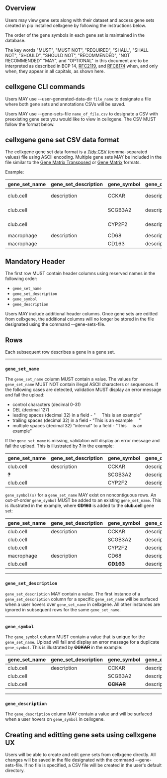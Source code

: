 ## Overview

Users may view gene sets along with their dataset and access gene sets created in pip installed cellxgene by following the instructions below.

The order of the gene symbols in each gene set is maintained in the database. 

The key words "MUST", "MUST NOT", "REQUIRED", "SHALL", "SHALL NOT", "SHOULD", "SHOULD NOT", "RECOMMENDED", "NOT RECOMMENDED" "MAY", and "OPTIONAL" in this document are to be interpreted as described in BCP 14, [RFC2119](https://www.rfc-editor.org/rfc/rfc2119.txt), and [RFC8174](https://www.rfc-editor.org/rfc/rfc8174.txt) when, and only when, they appear in all capitals, as shown here.

## cellxgene CLI commands

Users MAY use --user-generated-data-dir `file_name` to designate a file where both gene sets and annotations CSVs will be saved.

Users MAY use --gene-sets-file `name_of_file.csv` to designate a CSV with preexisting gene sets you would like to view in cellxgene. The CSV MUST follow the format below.

## cellxgene gene set CSV data format
  
The cellxgene gene set data format is a [*Tidy* CSV](./gene_sets_example.csv) (comma-separated values) file using ASCII encoding. Multiple gene sets MAY be included in the file similar to the [Gene Matrix Transposed](https://software.broadinstitute.org/cancer/software/gsea/wiki/index.php/Data_formats#GMT:_Gene_Matrix_Transposed_file_format_.28.2A.gmt.29) or [Gene Matrix](https://software.broadinstitute.org/cancer/software/gsea/wiki/index.php/Data_formats#GMX:_Gene_MatriX_file_format_.28.2A.gmx.29) formats.

Example:

| gene_set_name | gene_set_description | gene_symbol | gene_description | provenance1      | provenance1_description |
|---------------|----------------------|-------------|------------------|------------------|-------------------------|
| club.cell     | description          | CCKAR       | description      | Pubmed ID XYZ123 | Primary Pubmed ID       |
| club.cell     |                      | SCGB3A2     | description      | Pubmed ID ABC456 | Primary Pubmed ID       |
| club.cell     |                      | CYP2F2      | description      | Pubmed ID DCF678 | Primary Pubmed ID       |
| macrophage    | description          | CD68        | description      |                  |                         |
| macrophage    |                      | CD163       | description      |                  |                         |


## Mandatory Header

The first row MUST contain header columns using reserved names in the following order:

* `gene_set_name`
* `gene_set_description`
* `gene_symbol`
* `gene_description`

Users MAY include additional header columns. Once gene sets are editted from cellxgene, the additional columns will no longer be stored in the file designated using the command --gene-sets-file.

## Rows

Each subsequent row describes a gene in a gene set.

---

### `gene_set_name`

The `gene_set_name` column MUST contain a value. The values for `gene_set_name` MUST NOT contain illegal ASCII characters or sequences. If the following cases are detected, validation MUST display an error message and fail the upload:

* control characters (decimal 0-31)
* DEL (decimal 127)
* leading spaces (decimal 32) in a field - "     This is an example"
* trailing spaces (decimal 32) in a field - "This is an example     " 
* multiple spaces (decimal 32) "internal" to a field - "This     is an example"

If the `gene_set_name` is missing, validation will display an error message and fail the upload. This is illustrated by **~~?~~** in the example:

| gene_set_name | gene_set_description | gene_symbol | gene_description |
|---------------|----------------------|-------------|------------------|
| club.cell     | description          | CCKAR       | description      |
|     **~~?~~** |                      | SCGB3A2     | description      |
| club.cell     |                      | CYP2F2      | description      |


`gene_symbol(s)` for a `gene_set_name` MAY exist on noncontiguous rows. An out-of-order `gene_symbol` MUST be added to an existing `gene_set_name`. This is illustrated in the example, where **~~CD163~~** is added to the **club.cell** gene set:

| gene_set_name | gene_set_description | gene_symbol | gene_description |
|---------------|----------------------|-------------|------------------|
| club.cell     | description          | CCKAR       | description      |
| club.cell     |                      | SCGB3A2     | description      |
| club.cell     |                      | CYP2F2      | description      |
| macrophage    | description          | CD68        | description      |
| club.cell     |                      | **~~CD163~~**       | description      |

---

### `gene_set_description`

`gene_set_description` MAY contain a value. The first instance of a `gene_set_description` column for a specific `gene_set_name` will be surfaced when a user hovers over `gene_set_name` in cellxgene. All other instances are ignored in subsequent rows for the same `gene_set_name`.

---

### `gene_symbol`

The `gene_symbol` column MUST contain a value that is unique for the `gene_set_name`. Upload will fail and display an error message for a duplicate `gene_symbol`. This is illustrated by **~~CCKAR~~** in the example:

| gene_set_name | gene_set_description | gene_symbol | gene_description |
|---------------|----------------------|-------------|------------------|
| club.cell     | description          | CCKAR       | description      |
| club.cell     |                      | SCGB3A2     | description      |
| club.cell     |                      | **~~CCKAR~~**   | description      |

---

### `gene_description`

The `gene_description` column MAY contain a value and will be surfaced when a user hovers on `gene_symbol` in cellxgene.

## Creating and editting gene sets using cellxgene UX

Users will be able to create and edit gene sets from cellxgene directly. All changes will be saved in the file designated with the command --gene-sets-file. If no file is specified, a CSV file will be created in the user's default directory.

